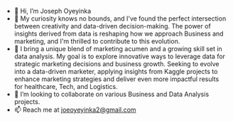 - 👋 Hi, I’m Joseph Oyeyinka
- 👀 My curiosity knows no bounds, and I've found the perfect intersection between creativity and data-driven decision-making.
  The power of insights derived from data is reshaping how we approach Business and marketing, and I'm thrilled to contribute to this evolution.
- 🌱 I bring a unique blend of marketing acumen and a growing skill set in data analysis. My goal is to explore innovative ways to leverage data for strategic marketing decisions and business growth.
Seeking to evolve into a data-driven marketer, applying insights from Kaggle projects to enhance marketing strategies and deliver even more impactful results for healthcare, Tech, and Logistics.
- 💞️ I’m looking to collaborate on various Business and Data Analysis projects.
- 📫 Reach me at joeoyeyinka2@gmail.com 

<!---
Joe-Oye/Joe-Oye is a ✨ special ✨ repository because its `README.md` (this file) appears on your GitHub profile.
You can click the Preview link to take a look at your changes.
--->
